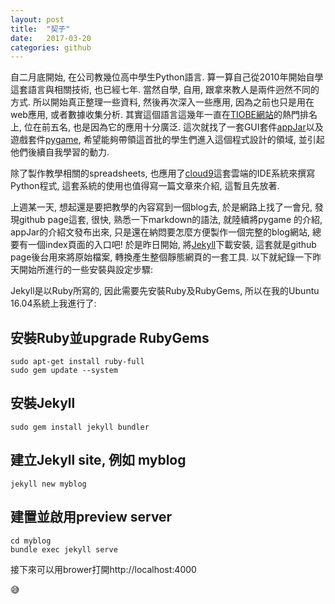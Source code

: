 ```yaml
---
layout: post
title:  "契子"
date:   2017-03-20
categories: github
---
```


自二月底開始, 在公司教幾位高中學生Python語言. 算一算自己從2010年開始自學這套語言與相關技術, 也已經七年.
當然自學, 自用, 跟拿來教人是兩件迥然不同的方式. 所以開始真正整理一些資料, 然後再次深入一些應用, 因為之前也只是用在
web應用, 或者數據收集分析. 其實這個語言這幾年一直在[TIOBE網站](https://www.tiobe.com/tiobe-index/)的熱門排名上, 位在前五名, 也是因為它的應用十分廣泛. 
這次就找了一套GUI套件[appJar](http://appjar.info/)以及遊戲套件[pygame](https://www.pygame.org), 希望能夠帶領這首批的學生們進入這個程式設計的領域, 並引起他們後續自我學習的動力.

除了製作教學相關的spreadsheets, 也應用了[cloud9](https://c9.io)這套雲端的IDE系統來撰寫Python程式, 這套系統的使用也值得寫一篇文章來介紹, 這暫且先放著. 

上週某一天, 想起還是要把教學的內容寫到一個blog去, 於是網路上找了一會兒, 發現github page這套, 很快, 熟悉一下markdown的語法, 就陸續將pygame
的介紹, appJar的介紹文發布出來, 只是還在納悶要怎麼方便製作一個完整的blog網站, 總要有一個index頁面的入口吧!
於是昨日開始, 將[Jekyll](https://jekyllrb.com/)下載安裝, 這套就是github page後台用來將原始檔案, 轉換產生整個靜態網頁的一套工具. 以下就紀錄一下昨天開始所進行的一些安裝與設定步驟:

Jekyll是以Ruby所寫的, 因此需要先安裝Ruby及RubyGems, 所以在我的Ubuntu 16.04系統上我進行了:

## 安裝Ruby並upgrade RubyGems
```
sudo apt-get install ruby-full
sudo gem update --system
```

## 安裝Jekyll
```
sudo gem install jekyll bundler
```

## 建立Jekyll site, 例如 myblog
```
jekyll new myblog
```

## 建置並啟用preview server
```
cd myblog
bundle exec jekyll serve
```

接下來可以用brower打開http://localhost:4000

:sweat_smile:


